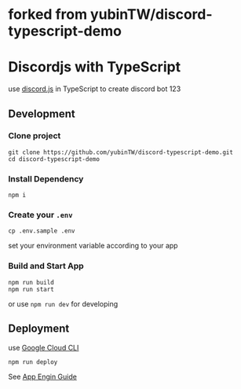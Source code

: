 # forked from yubinTW/discord-typescript-demo
# Discordjs with TypeScript

use [discord.js](https://github.com/discordjs/discord.js) in TypeScript to create discord bot
123

## Development

### Clone project

```
git clone https://github.com/yubinTW/discord-typescript-demo.git
cd discord-typescript-demo
```

### Install Dependency

```
npm i
```

### Create your `.env`

```
cp .env.sample .env
```

set your environment variable according to your app

### Build and Start App

```
npm run build
npm run start
```

or use `npm run dev` for developing

## Deployment

use [Google Cloud CLI](https://cloud.google.com/sdk/docs/install-sdk#linux)

```
npm run deploy
```

See [App Engin Guide](./app-engine-guide.md)
